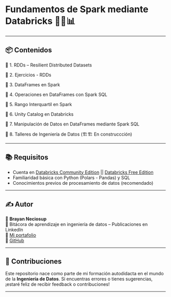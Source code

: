 # Fundamentos de Spark mediante Databricks 🧱🐍📊
---

## 📦 Contenidos

🔹 1. RDDs – Resilient Distributed Datasets

🔹 2. Ejercicios - RDDs 

🔹 3. DataFrames en Spark

🔹 4. Operaciones en DataFrames con Spark SQL

🔹 5. Rango Interquartil en Spark

🔹 6. Unity Catalog en Databricks

🔹 7. Manipulación de Datos en DataFrames mediante Spark SQL

🔹 8. Talleres de Ingeniería de Datos (🏗️🏗️ En construccción)

---

## 📚 Requisitos

- Cuenta en [Databricks Community Edition](https://community.cloud.databricks.com) || 
  [Databricks Free Edition](https://dbc-89f542f8-2df6.cloud.databricks.com/?o=758509963140561)
- Familiaridad básica con Python (Polars - Pandas) y SQL
- Conocimientos previos de procesamiento de datos (recomendado)

---

## ✍️ Autor

👤 **Brayan Neciosup**  
📘 Bitácora de aprendizaje en ingeniería de datos – Publicaciones en LinkedIn  
🔗 [Mi portafolio](https://bryanneciosup626.wixsite.com/brayandataanalitics)  
🐙 [GitHub](https://github.com/BrayanR03)

---

## 📢 Contribuciones

Este repositorio nace como parte de mi formación autodidacta en el mundo de la **Ingeniería de Datos**. Si encuentras errores o tienes sugerencias, ¡estaré feliz de recibir feedback o contribuciones!

---
